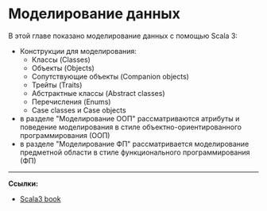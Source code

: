# Моделирование данных

В этой главе показано моделирование данных с помощью Scala 3:

- Конструкции для моделирования:
    - Классы (Classes)
    - Объекты (Objects)
    - Сопутствующие объекты (Companion objects)
    - Трейты (Traits)
    - Абстрактные классы (Abstract classes)
    - Перечисления (Enums)
    - Case classes и Case objects
- в разделе "Моделирование ООП" рассматриваются атрибуты и поведение моделирования в стиле объектно-ориентированного программирования (ООП)
- в разделе "Моделирование ФП" рассматривается моделирование предметной области в стиле функционального программирования (ФП)

---

**Ссылки:**

- [Scala3 book](https://docs.scala-lang.org/scala3/book/domain-modeling-intro.html)
